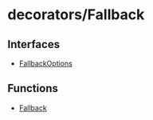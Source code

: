 # decorators/Fallback

## Interfaces

- [FallbackOptions](interfaces/FallbackOptions.md)

## Functions

- [Fallback](functions/Fallback.md)
